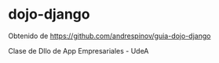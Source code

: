 # dojo-django

Obtenido de https://github.com/andrespinov/guia-dojo-django 

Clase de Dllo de App Empresariales - UdeA
